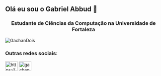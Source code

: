 ## Olá eu sou o Gabriel Abbud 👋
<h3 align = "center"> Estudante de Ciências da Computação na Universidade de Fortaleza </h3>

<p align="left"> <img src="https://komarev.com/ghpvc/?username=GachanDois&label=Profile%20views&color=0e75b6&style=flat" alt="GachanDois" /> </p>

<h3 align="left">Outras redes sociais:</h3>
<p align="left">
<a href="https://www.linkedin.com/in/gabriel-abbud-150aa81b2" target="blank"><img align="center" src="https://raw.githubusercontent.com/rahuldkjain/github-profile-readme-generator/master/src/images/icons/Social/linked-in-alt.svg" alt="https://www.linkedin.com/in/gabriel-abbud-150aa81b2"  height="30" width="40" /></a>
<a href="https://instagram.com/gachandois" target="blank"><img align="center" src="https://raw.githubusercontent.com/rahuldkjain/github-profile-readme-generator/master/src/images/icons/Social/instagram.svg" alt="gachandois" height="30" width="40" /></a>
</p>
